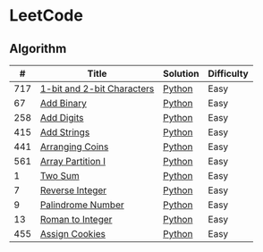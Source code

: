 # LeetCode

## Algorithm  

\# | Title         | Solution | Difficulty  
-- | ------------- | -------- | ----------  
717 | [1-bit and 2-bit Characters](https://leetcode.com/problems/1-bit-and-2-bit-characters/) | [Python](./algorithms/python/1BitAnd2BitCharacters.py) | Easy
67 | [Add Binary](https://leetcode.com/problems/add-binary/) | [Python](./algorithms/python/AddBinary.py) | Easy
258 | [Add Digits](https://leetcode.com/problems/add-digits/) | [Python](./algorithms/python/AddDigits.py) | Easy
415 | [Add Strings](https://leetcode.com/problems/add-strings/) | [Python](./algorithms/python/AddStrings.py) | Easy
441 | [Arranging Coins](https://leetcode.com/problems/arranging-coins/) | [Python](./algorithms/python/ArrangingCoins.py) | Easy
561 | [Array Partition I](https://leetcode.com/problems/array-partition-i/) | [Python](./algorithms/python/ArrayPartitionI.py) | Easy
1 | [Two Sum](https://leetcode.com/problems/two-sum/) | [Python](./algorithms/python/TwoSum.py) | Easy
7 | [Reverse Integer](https://leetcode.com/problems/reverse-integer/) | [Python](./algorithms/python/ReverseInteger.py) | Easy
9 | [Palindrome Number](https://leetcode.com/problems/palindrome-number/) | [Python](./algorithms/python/PalindromeNumber.py) | Easy
13 | [Roman to Integer](https://leetcode.com/problems/roman-to-integer/) | [Python](./algorithms/python/RomanToInteger.py) | Easy
455 | [Assign Cookies](https://leetcode.com/problems/assign-cookies/) | [Python](./algorithms/python/AssignCookies.py) | Easy
